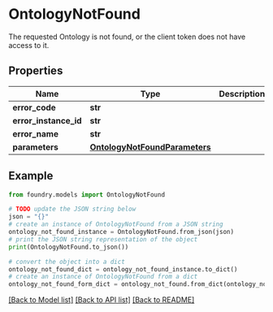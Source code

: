 # OntologyNotFound

The requested Ontology is not found, or the client token does not have access to it.

## Properties

Name | Type | Description | Notes
------------ | ------------- | ------------- | -------------
**error_code** | **str** |  |
**error_instance_id** | **str** |  | \[optional\]
**error_name** | **str** |  |
**parameters** | [**OntologyNotFoundParameters**](OntologyNotFoundParameters.md) |  |

## Example

```python
from foundry.models import OntologyNotFound

# TODO update the JSON string below
json = "{}"
# create an instance of OntologyNotFound from a JSON string
ontology_not_found_instance = OntologyNotFound.from_json(json)
# print the JSON string representation of the object
print(OntologyNotFound.to_json())

# convert the object into a dict
ontology_not_found_dict = ontology_not_found_instance.to_dict()
# create an instance of OntologyNotFound from a dict
ontology_not_found_form_dict = ontology_not_found.from_dict(ontology_not_found_dict)
```

[\[Back to Model list\]](../README.md#documentation-for-models) [\[Back to API list\]](../README.md#documentation-for-api-endpoints) [\[Back to README\]](../README.md)
